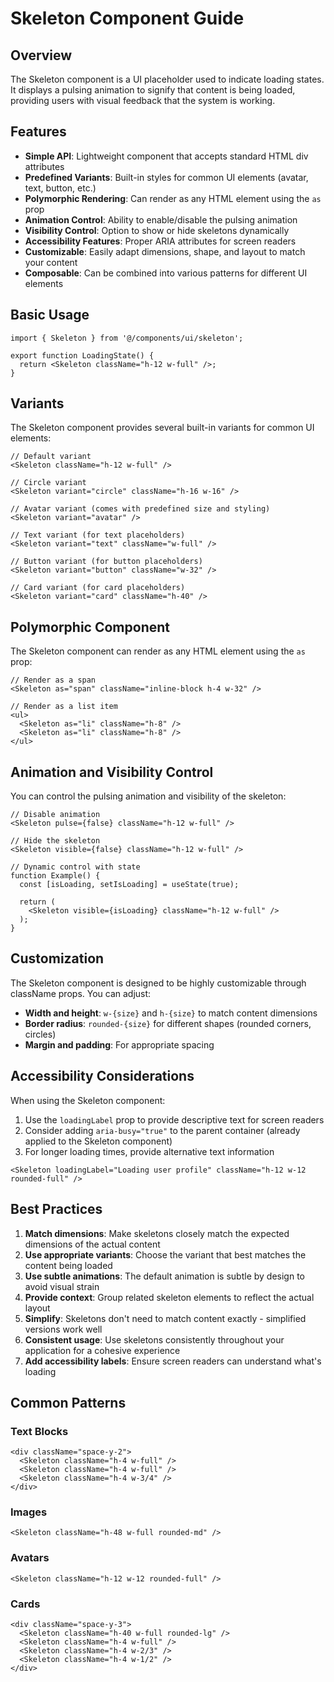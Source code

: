 # Skeleton Component Guide

## Overview

The Skeleton component is a UI placeholder used to indicate loading states. It displays a pulsing animation to signify that content is being loaded, providing users with visual feedback that the system is working.

## Features

- **Simple API**: Lightweight component that accepts standard HTML div attributes
- **Predefined Variants**: Built-in styles for common UI elements (avatar, text, button, etc.)
- **Polymorphic Rendering**: Can render as any HTML element using the `as` prop
- **Animation Control**: Ability to enable/disable the pulsing animation
- **Visibility Control**: Option to show or hide skeletons dynamically
- **Accessibility Features**: Proper ARIA attributes for screen readers
- **Customizable**: Easily adapt dimensions, shape, and layout to match your content
- **Composable**: Can be combined into various patterns for different UI elements

## Basic Usage

```tsx
import { Skeleton } from '@/components/ui/skeleton';

export function LoadingState() {
  return <Skeleton className="h-12 w-full" />;
}
```

## Variants

The Skeleton component provides several built-in variants for common UI elements:

```tsx
// Default variant
<Skeleton className="h-12 w-full" />

// Circle variant
<Skeleton variant="circle" className="h-16 w-16" />

// Avatar variant (comes with predefined size and styling)
<Skeleton variant="avatar" />

// Text variant (for text placeholders)
<Skeleton variant="text" className="w-full" />

// Button variant (for button placeholders)
<Skeleton variant="button" className="w-32" />

// Card variant (for card placeholders)
<Skeleton variant="card" className="h-40" />
```

## Polymorphic Component

The Skeleton component can render as any HTML element using the `as` prop:

```tsx
// Render as a span
<Skeleton as="span" className="inline-block h-4 w-32" />

// Render as a list item
<ul>
  <Skeleton as="li" className="h-8" />
  <Skeleton as="li" className="h-8" />
</ul>
```

## Animation and Visibility Control

You can control the pulsing animation and visibility of the skeleton:

```tsx
// Disable animation
<Skeleton pulse={false} className="h-12 w-full" />

// Hide the skeleton
<Skeleton visible={false} className="h-12 w-full" />

// Dynamic control with state
function Example() {
  const [isLoading, setIsLoading] = useState(true);

  return (
    <Skeleton visible={isLoading} className="h-12 w-full" />
  );
}
```

## Customization

The Skeleton component is designed to be highly customizable through className props. You can adjust:

- **Width and height**: `w-{size}` and `h-{size}` to match content dimensions
- **Border radius**: `rounded-{size}` for different shapes (rounded corners, circles)
- **Margin and padding**: For appropriate spacing

## Accessibility Considerations

When using the Skeleton component:

1. Use the `loadingLabel` prop to provide descriptive text for screen readers
2. Consider adding `aria-busy="true"` to the parent container (already applied to the Skeleton component)
3. For longer loading times, provide alternative text information

```tsx
<Skeleton loadingLabel="Loading user profile" className="h-12 w-12 rounded-full" />
```

## Best Practices

1. **Match dimensions**: Make skeletons closely match the expected dimensions of the actual content
2. **Use appropriate variants**: Choose the variant that best matches the content being loaded
3. **Use subtle animations**: The default animation is subtle by design to avoid visual strain
4. **Provide context**: Group related skeleton elements to reflect the actual layout
5. **Simplify**: Skeletons don't need to match content exactly - simplified versions work well
6. **Consistent usage**: Use skeletons consistently throughout your application for a cohesive experience
7. **Add accessibility labels**: Ensure screen readers can understand what's loading

## Common Patterns

### Text Blocks

```tsx
<div className="space-y-2">
  <Skeleton className="h-4 w-full" />
  <Skeleton className="h-4 w-full" />
  <Skeleton className="h-4 w-3/4" />
</div>
```

### Images

```tsx
<Skeleton className="h-48 w-full rounded-md" />
```

### Avatars

```tsx
<Skeleton className="h-12 w-12 rounded-full" />
```

### Cards

```tsx
<div className="space-y-3">
  <Skeleton className="h-40 w-full rounded-lg" />
  <Skeleton className="h-4 w-full" />
  <Skeleton className="h-4 w-2/3" />
  <Skeleton className="h-4 w-1/2" />
</div>
```
